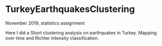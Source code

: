 # TurkeyEarthquakesClustering
November 2019, statistics assignment

Here I did a Short clustering analysis on earthquakes in Turkey. Mapping over time and Richter intensity classification.
